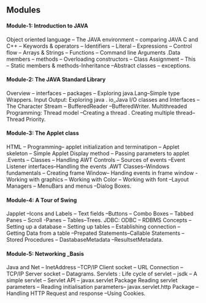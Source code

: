 ## Modules

#### Module-1: Introduction to JAVA
Object oriented language – The JAVA environment – comparing JAVA C and C++ – Keywords & operators – Identifiers – Literal – Expressions – Control flow – Arrays & Strings – Functions – Command line Arguments .Data members – methods – Overloading constructors – Class Assignment – This – Static members & methods-Inheritance –Abstract classes – exceptions.

#### Module-2: The JAVA Standard Library
Overview – interfaces – packages – Exploring java.Lang–Simple type Wrappers. Input Output: Exploring java . io_Java I/O classes and Interfaces – The Character Stream – BufferedReader –BufferedWriter. Multithreaded Programming: Thread model –Creating a thread . Creating multiple thread–Thread Priority.

#### Module-3: The Applet class
HTML – Programming– applet initialization and terminatipon – Applet skeleton – Simple Applet Display method – Passing parameters to applet .Events – Classes – Handling AWT Controls – Sources of events –Event Listener interfaces–Handling the events .AWT Classes–Windows fundamentals – Creating frame Window– Handing events in frame window - Working with graphics – Working with Color – Working with font –Layout Managers – MenuBars and menus –Dialog Boxes.

#### Module-4: A Tour of Swing
Japplet –Icons and Labels – Text fields –Buttons – Combo Boxes – Tabbed Panes – Scroll -Panes – Tables–Trees. JDBC: ODBC – RDBMS Concepts – Setting up a database – Setting up tables – Establishing connection – Getting Data from a table –Prepated Statements–Callable Statements – Stored Procedures – DastabaseMetadata –ResultsetMetadata.

#### Module-5: Networking _Basis
Java and Net – InetAddress –TCP/IP Client socket – URL Connection –TCP/IP Server socket – Datagrams. Servlets : Life cycle of servlet – jsdk – A simple servlet – Servlet API – javax.servlet Package Reading servlet parameters – Reading initialisation parameters– javax.servlet.http
Package – Handling HTTP Request and response –Using Cookies.
